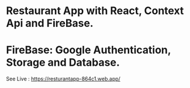 # Restaurant App with React, Context Api and FireBase.

# FireBase: Google Authentication, Storage and Database.

See Live : https://resturantapp-864c1.web.app/



